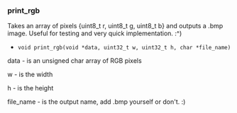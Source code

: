### print_rgb

Takes an array of pixels {uint8_t r, uint8_t g, uint8_t b} and outputs a .bmp image.
Useful for testing and very quick implementation. :^)

* `void print_rgb(void *data, uint32_t w, uint32_t h, char *file_name)`

<p>data - is an unsigned char array of RGB pixels</p>
<p>w - is the width</p>
<p>h - is the height</p>
<p>file_name - is the output name, add .bmp yourself or don't. :)</p>
